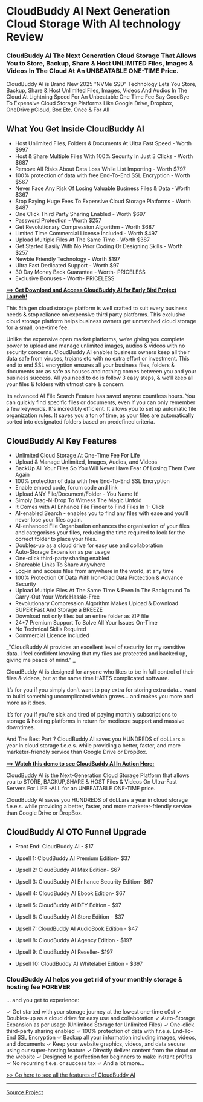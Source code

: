 # CloudBuddy AI Next Generation Cloud Storage With AI technology Review

### CloudBuddy AI The Next Generation Cloud Storage That Allows You to Store, Backup, Share & Host UNLIMITED Files, Images & Videos In The Cloud At An UNBEATABLE ONE-TIME Price.


CloudBuddy AI is Brand New 2025 "NVMe  SSD" Technology Lets You Store, Backup, Share & Host Unlimited Files, Images, Videos And Audios In The Cloud At Lightning Speed For An Unbeatable One Time Fee 
Say GoodBye To Expensive Cloud Storage Platforms Like Google Drive, Dropbox, OneDrive pCloud, Box Etc. Once & For All

## What You Get Inside CloudBuddy AI 

+ Host Unlimited Files, Folders & Documents At Ultra Fast Speed - Worth $997
+ Host & Share Multiple Files With 100% Security In Just 3 Clicks - Worth $687
+ Remove All Risks About Data Loss While List Importing - Worth $797
+ 100% protection of data with free End-To-End SSL Encryption - Worth $567
+ Never Face Any Risk Of Losing Valuable Business Files & Data - Worth $367
+ Stop Paying Huge Fees To Expensive Cloud Storage Platforms - Worth $487
+ One Click Third Party Sharing Enabled - Worth $697
+ Password Protection - Worth $257
+ Get Revolutionary Compression Algorithm - Worth $687 
+ Limited Time Commercial License Included - Worth $497
+ Upload Multiple Files At The Same Time - Worth $387
+ Get Started Easily With No Prior Coding Or Designing Skills - Worth $257
+ Newbie Friendly Technology - Worth $197
+ Ultra Fast Dedicated Support - Worth $97
+ 30 Day Money Back Guarantee - Worth- PRICELESS
+ Exclusive Bonuses - Worth- PRICELESS
  
[==> **Get Download and Access CloudBuddy AI for Early Bird Project Launch!**](https://warriorplus.com/o2/a/l588rm5/0)

This 5th gen cloud storage platform is well crafted to suit every business needs & stop reliance on expensive third party platforms. This exclusive cloud storage platform helps business owners get unmatched cloud storage for a small, one-time fee.

Unlike the expensive open market platforms, we’re giving you complete power to upload and manage unlimited images, audios & videos with no security concerns.
CloudBuddy AI enables business owners keep all their data safe from viruses, trojans etc with no extra effort or investment.
This end to end SSL encryption ensures all your business files, folders & documents are as safe as houses and nothing comes between you and your business success.
All you need to do is follow 3 easy steps, & we’ll keep all your files & folders with utmost care & concern.

Its advanced AI File Search Feature has saved anyone countless hours. You can quickly find specific files or documents, even if you can only remember a few keywords. It's incredibly efficient.
It allows you to set up automatic file organization rules. It saves you a ton of time, as your files are automatically sorted into designated folders based on predefined criteria.

## CloudBuddy AI Key Features

+ Unlimited Cloud Storage At One-Time Fee For Life
+ Upload & Manage Unlimited, Images, Audios, and Videos
+ BackUp All Your Files So You Will Never Have Fear Of Losing Them Ever Again
+ 100% protection of data with free End-To-End SSL Encryption
+ Enable embed code, forum code and link  
+ Upload ANY File/Document/Folder - You Name It!
+ Simply Drag-N-Drop To Witness The Magic Unfold
+ It Comes with AI Enhance File Finder to Find Files In 1- Click
+ AI-enabled Search - enables you to find any files with ease and  you’ll never lose your files again.
+ AI-enhanced File Organisation enhances the organisation of your files and categorises your files, reducing the time required to look for the correct folder to place your files.
+ Doubles-up as a cloud drive for easy use and collaboration
+ Auto-Storage Expansion as per usage
+ One-click third-party sharing enabled 
+ Shareable Links To Share Anywhere 
+ Log-in and access files from anywhere in the world, at any time
+ 100% Protection Of Data With Iron-Clad Data Protection & Advance Security
+ Upload Multiple Files At The Same Time & Even In The Background To Carry-Out Your Work Hassle-Free
+ Revolutionary Compression Algorithm Makes Upload & Download SUPER Fast And Storage a BREEZE
+ Download not only files but an entire folder as ZIP file
+ 24*7 Premium Support To Solve All Your Issues On-Time
+ No Technical Skills Required 
+ Commercial Licence Included 

_"CloudBuddy AI provides an excellent level of security for my sensitive data. I feel confident knowing that my files are protected and backed up, giving me peace of mind." _

CloudBuddy AI  is designed for anyone who likes to be in full control of their files & videos, but at the same time HATES complicated software.

It’s for you if you simply don’t want to pay extra for storing extra data... want to build something uncomplicated which grows… and makes you more and more as it does.

It’s for you if you’re sick and tired of paying monthly subscriptions to storage & hosting platforms in return for mediocre support and massive downtimes.

And The Best Part ? 
CloudBuddy AI  saves you HUNDREDS of doLLars a year in cloud storage f.e.e.s. while providing a better, faster, and more marketer-friendly service than Google Drive or DropBox.

[==> **Watch this demo to see CloudBuddy AI In Action Here:**](https://warriorplus.com/o2/a/l588rm5/0)


CloudBuddy AI  is the Next-Generation Cloud Storage Platform that allows you to STORE, BACKUP,SHARE & HOST Files & Videos On Ultra-Fast Servers For LIFE -ALL for an UNBEATABLE ONE-TIME price.

CloudBuddy AI  saves you HUNDREDS of doLLars a year in cloud storage f.e.e.s. while providing a better, faster, and more marketer-friendly service than Google Drive or DropBox.

## CloudBuddy AI OTO Funnel Upgrade
+ Front End: CloudBuddy AI - $17
  
+ Upsell 1: CloudBuddy AI Premium Edition- $37
  
+ Upsell 2: CloudBuddy AI Max Edition- $67
  
+ Upsell 3: CloudBuddy AI Enhance Security Edition- $67
  
+ Upsell 4: CloudBuddy AI Ebook Edition- $67
  
+ Upsell 5: CloudBuddy AI DFY Edition - $97
  
+ Upsell 6: CloudBuddy AI Store Edition - $37
  
+ Upsell 7: CloudBuddy AI AudioBook Edition - $47
  
+ Upsell 8: CloudBuddy AI Agency Edition - $197
  
+ Upsell 9: CloudBuddy AI Reseller- $197
  
+ Upsell 10: CloudBuddy AI Whitelabel Edition - $397

### CloudBuddy AI  helps you get rid of your monthly storage & hosting fee FOREVER

… and you get to experience:

✓ Get started with your storage journey at the lowest one-time c0st
✓ Doubles-up as a cloud drive for easy use and collaboration
✓ Auto-Storage Expansion as per usage (Unlimited Storage for Unlimited Files)
✓ One-click third-party sharing enabled
✓ 100% protection of data with f.r.e.e. End-To-End SSL Encryption
✓ Backup all your information including images, videos, and documents
✓ Keep your website graphics, videos, and data secure using our super-hosting feature
✓ Directly deliver content from the cloud on the website
✓ Designed to perfection for beginners to make instant pr0fits
✓ No recurring f.e.e. or success tax
✓ And a lot more...
 
[>> Go here to see all the features of CloudBuddy AI](https://warriorplus.com/o2/a/l588rm5/0)


---
[Source Project](https://jvupsell.com/2025/02/cloudbuddy-ai-next-generation-cloud-storage/)
